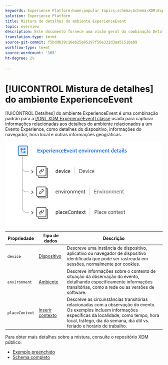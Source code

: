 ```yaml
---
keywords: Experience Platform;home;popular topics;schema;Schema;XDM;ExperienceEvent;fields;schemas;Schemas;Schema design;mixin;mixin;environment;environment details;
solution: Experience Platform
title: Mistura de detalhes do ambiente ExperienceEvent
topic: overview
description: Este documento fornece uma visão geral da combinação Detalhes do Ambiente ExperienceEvent.
translation-type: tm+mt
source-git-commit: f5bddb39c16eb25e85297f56e331d3aa51510eb9
workflow-type: tm+mt
source-wordcount: '165'
ht-degree: 2%

---
```



# [!UICONTROL Mistura de detalhes] do ambiente ExperienceEvent

[!UICONTROL Detalhes] do ambiente ExperienceEvent é uma combinação padrão para a [[!DNL XDM ExperienceEvent] classe](../../classes/individual-profile.md) usada para capturar informações relacionadas aos detalhes do ambiente relacionados a um Evento Experience, como detalhes do dispositivo, informações do navegador, hora local e outras informações geográficas.

<img src="../../images/mixins/environment-details.png" width="500" /><br />

| Propriedade | Tipo de dados | Descrição |
| --- | --- | --- |
| `device` | [Dispositivo](../../data-types/device.md) | Descreve uma instância de dispositivo, aplicativo ou navegador de dispositivo identificada que pode ser rastreada em sessões, normalmente por cookies. |
| `environment` | [Ambiente](../../data-types/environment.md) | Descreve informações sobre o contexto de situação da observação do evento, detalhando especificamente informações transitórias, como a rede ou as versões de software. |
| `placeContext` | [Inserir contexto](../../data-types/place-context.md) | Descreve as circunstâncias transitórias relacionadas com a observação do evento. Os exemplos incluem informações específicas da localidade, como tempo, hora local, tráfego, dia da semana, dia útil vs. feriado e horário de trabalho. |

Para obter mais detalhes sobre a mistura, consulte o repositório XDM público:

* [Exemplo preenchido](https://github.com/adobe/xdm/blob/master/components/mixins/experience-event/experienceevent-environment-details.example.1.json)
* [Schema completo](https://github.com/adobe/xdm/blob/master/components/mixins/experience-event/experienceevent-environment-details.schema.json)
